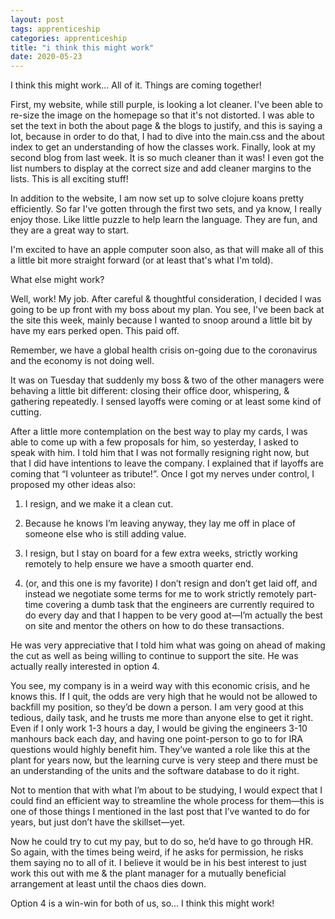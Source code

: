```yaml
---
layout: post 
tags: apprenticeship
categories: apprenticeship
title: "i think this might work"
date: 2020-05-23
---
```


I think this might work...  All of it.  Things are coming together!

First, my website, while still purple, is looking a lot cleaner.  I've been able to re-size the image on the homepage so that it's not distorted.  I was able to set the text in both the about page & the blogs to justify, and this is saying a lot, because in order to do that, I had to dive into the main.css and the about index to get an understanding of how the classes work.  Finally, look at my second blog from last week.  It is so much cleaner than it was!  I even got the list numbers to display at the correct size and add cleaner margins to the lists.  This is all exciting stuff!

In addition to the website, I am now set up to solve clojure koans pretty efficiently.  So far I've gotten through the first two sets, and ya know, I really enjoy those.  Like little puzzle to help learn the language.  They are fun, and they are a great way to start.

I'm excited to have an apple computer soon also, as that will make all of this a little bit more straight forward (or at least that's what I'm told).

What else might work?  

Well, work!  My job.  After careful & thoughtful consideration, I decided I was going to be up front with my boss about my plan.  You see, I've been back at the site this week, mainly because I wanted to snoop around a little bit by have my ears perked open.  This paid off.  

Remember, we have a global health crisis on-going due to the coronavirus and the economy is not doing well.

It was on Tuesday that suddenly my boss & two of the other managers were behaving a little bit different: closing their office door, whispering, & gathering repeatedly.  I sensed layoffs were coming or at least some kind of cutting.  

After a little more contemplation on the best way to play my cards, I was able to come up with a few proposals for him, so yesterday, I asked to speak with him.  I told him that I was not formally resigning right now, but that I did have intentions to leave the company.  I explained that if layoffs are coming that “I volunteer as tribute!”.  Once I got my nerves under control, I proposed my other ideas also:

1. I resign, and we make it a clean cut.

2. Because he knows I’m leaving anyway, they lay me off in place of someone else who is still adding value.

3. I resign, but I stay on board for a few extra weeks, strictly working remotely to help ensure we have a smooth quarter end.

4. (or, and this one is my favorite) I don’t resign and don’t get laid off, and instead we negotiate some terms for me to work strictly remotely part-time covering a dumb task that the engineers are currently required to do every day and that I happen to be very good at—I’m actually the best on site and mentor the others on how to do these transactions.

He was very appreciative that I told him what was going on ahead of making the cut as well as being willing to continue to support the site.  He was actually really interested in option 4.  

You see, my company is in a weird way with this economic crisis, and he knows this.  If I quit, the odds are very high that he would not be allowed to backfill my position, so they’d be down a person.  I am very good at this tedious, daily task, and he trusts me more than anyone else to get it right.  Even if I only work 1-3 hours a day, I would be giving the engineers 3-10 manhours back each day, and having one point-person to go to for IRA questions would highly benefit him.  They’ve wanted a role like this at the plant for years now, but the learning curve is very steep and there must be an understanding of the units and the software database to do it right.

Not to mention that with what I’m about to be studying, I would expect that I could find an efficient way to streamline the whole process for them—this is one of those things I mentioned in the last post that I’ve wanted to do for years, but just don’t have the skillset—yet.  

Now he could try to cut my pay, but to do so, he’d have to go through HR.   So again, with the times being weird, if he asks for permission, he risks them saying no to all of it.  I believe it would be in his best interest to just work this out with me & the plant manager for a mutually beneficial arrangement at least until the chaos dies down.  

Option 4 is a win-win for both of us, so…  I think this might work!
